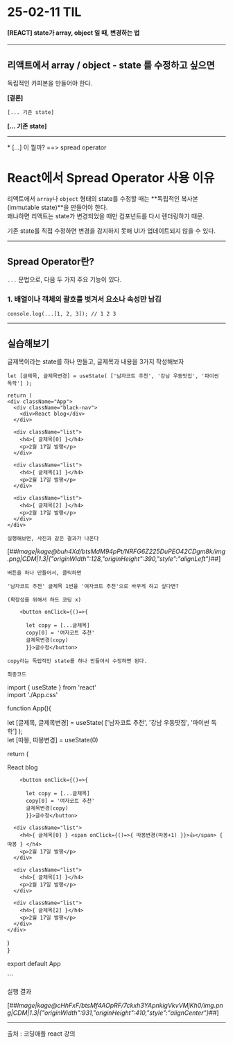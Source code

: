 # 25-02-11 TIL

#### [REACT] state가 array, object 일 때, 변경하는 법

---

## 리액트에서 array / object - state 를 수정하고 싶으면

독립적인 카피본을 만들어야 한다.

**\[결론\]**

```
[... 기존 state]
```

**\[... 기존 state\]**

---

\* \[...\] 이 뭘까? ==> spread operator

# React에서 Spread Operator 사용 이유

리액트에서 `array`나 `object` 형태의 state를 수정할 때는 **독립적인 복사본(immutable state)**을 만들어야 한다.  
왜냐하면 리액트는 state가 변경되었을 때만 컴포넌트를 다시 렌더링하기 때문.

기존 state를 직접 수정하면 변경을 감지하지 못해 UI가 업데이트되지 않을 수 있다.

---

## **Spread Operator란?**

`...` 문법으로, 다음 두 가지 주요 기능이 있다.

### 1\. **배열이나 객체의 괄호를 벗겨서 요소나 속성만 남김**

```
console.log(...[1, 2, 3]); // 1 2 3
```

---

## 실습해보기

글제목이라는 state를 하나 만들고, 글제목과 내용을 3가지 작성해보자

```
let [글제목, 글제목변경] = useState( ['남자코트 추천', '강남 우동맛집', '파이썬 독학'] );

return (
<div className="App">
  <div className="black-nav">
    <div>React blog</div>
  </div>

  <div className="list">
    <h4>{ 글제목[0] }</h4>
    <p>2월 17일 발행</p>
  </div>

  <div className="list">
    <h4>{ 글제목[1] }</h4>
    <p>2월 17일 발행</p>
  </div>

  <div className="list">
    <h4>{ 글제목[2] }</h4>
    <p>2월 17일 발행</p>
  </div>
</div>
```

```
실행해보면, 사진과 같은 결과가 나온다
```

[##_Image|kage@buh4Xd/btsMdM94pPt/NRFG6Z225DuPEO42CDgm8k/img.png|CDM|1.3|{"originWidth":128,"originHeight":390,"style":"alignLeft"}_##]

```
버튼을 하나 만들어서, 클릭하면

'남자코트 추천' 글제목 1번을 '여자코트 추천'으로 바꾸게 하고 싶다면?

(확장성을 위해서 하드 코딩 x)
```

```
    <button onClick={()=>{

      let copy = [...글제목]
      copy[0] = '여자코트 추천'
      글제목변경(copy) 
      }}>글수정</button>
```

```
copy라는 독립적인 state를 하나 만들어서 수정하면 된다. 

최종코드
```

import { useState } from 'react'  
import './App.css'

function App(){

let \[글제목, 글제목변경\] = useState( \['남자코트 추천', '강남 우동맛집', '파이썬 독학'\] );  
let \[따봉, 따봉변경\] = useState(0)

return (

React blog

```
    <button onClick={()=>{

      let copy = [...글제목]
      copy[0] = '여자코트 추천'
      글제목변경(copy) 
      }}>글수정</button>

  <div className="list">
    <h4>{ 글제목[0] } <span onClick={()=>{ 따봉변경(따봉+1) }}>👍</span> { 따봉 } </h4>
    <p>2월 17일 발행</p>
  </div>

  <div className="list">
    <h4>{ 글제목[1] }</h4>
    <p>2월 17일 발행</p>
  </div>

  <div className="list">
    <h4>{ 글제목[2] }</h4>
    <p>2월 17일 발행</p>
  </div>
</div>
```

)  
}

export default App

\`\`\`

실행 결과

[##_Image|kage@cHhFxF/btsMf4AOpRF/7ckxh3YApnkigVkvVMjKh0/img.png|CDM|1.3|{"originWidth":931,"originHeight":410,"style":"alignCenter"}_##]

---

출처 : 코딩애플 react 강의
